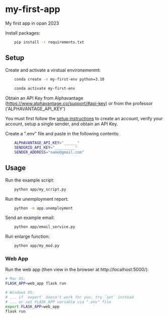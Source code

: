 # my-first-app
My first app in opan 2023

Install packages:
```sh
    pip install -r requirements.txt
```


## Setup
Create and activate a virstual environemenmt:

```sh
    conda create -n my-first-env python=3.10
    
    conda activate my-first-env
``` 

Obtain an API Key from Alphavantage (https://www.alphavantage.co/support/#api-key) or from the professor ('ALPHAVANTAGE_API_KEY')

You must first follow the [setup instructions](https://github.com/prof-rossetti/intro-to-python/blob/main/notes/python/packages/sendgrid.md) to create an account, verify your account, setup a single sender, and obtain an API Key.

Create a ".env" file and paste in the following contents:

```sh
    ALPHAVANTAGE_API_KEY="______"
    SENDGRID_API_KEY="_________"
    SENDER_ADDRESS="name@gmail.com"
```


## Usage

Run the example script:
```sh
    python app/my_script.py 
```

Run the unemployment report:
```sh
    python -m app.unemployment
```

Send an example email:
```sh
    python app/email_service.py
```

Run enlarge function:
```sh
    python app/my_mod.py
```

### Web App

Run the web app (then view in the browser at http://localhost:5000/):

```sh
# Mac OS:
FLASK_APP=web_app flask run

# Windows OS:
# ... if `export` doesn't work for you, try `set` instead
# ... or set FLASK_APP variable via ".env" file
export FLASK_APP=web_app
flask run
```